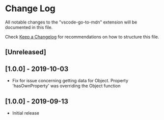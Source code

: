 # Change Log

All notable changes to the "vscode-go-to-mdn" extension will be documented in this file.

Check [Keep a Changelog](http://keepachangelog.com/) for recommendations on how to structure this file.

## [Unreleased]

## [1.0.0] - 2019-10-03
- Fix for issue concerning getting data for Object. Property 'hasOwnProperty' was overriding the Object function

## [1.0.0] - 2019-09-13
- Initial release
